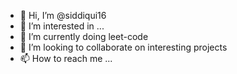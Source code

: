 - 👋 Hi, I’m @siddiqui16
- 👀 I’m interested in ...
- 🌱 I’m currently doing leet-code 
- 💞️ I’m looking to collaborate on interesting projects
- 📫 How to reach me ...

<!---
siddiqui16/siddiqui16 is a ✨ special ✨ repository because its `README.md` (this file) appears on your GitHub profile.
You can click the Preview link to take a look at your changes.
--->
